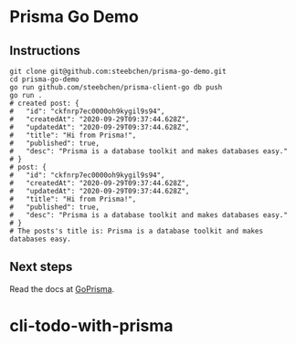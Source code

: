 # Prisma Go Demo

## Instructions

```shell script
git clone git@github.com:steebchen/prisma-go-demo.git
cd prisma-go-demo
go run github.com/steebchen/prisma-client-go db push
go run .
# created post: {
#   "id": "ckfnrp7ec0000oh9kygil9s94",
#   "createdAt": "2020-09-29T09:37:44.628Z",
#   "updatedAt": "2020-09-29T09:37:44.628Z",
#   "title": "Hi from Prisma!",
#   "published": true,
#   "desc": "Prisma is a database toolkit and makes databases easy."
# }
# post: {
#   "id": "ckfnrp7ec0000oh9kygil9s94",
#   "createdAt": "2020-09-29T09:37:44.628Z",
#   "updatedAt": "2020-09-29T09:37:44.628Z",
#   "title": "Hi from Prisma!",
#   "published": true,
#   "desc": "Prisma is a database toolkit and makes databases easy."
# }
# The posts's title is: Prisma is a database toolkit and makes databases easy.
```

## Next steps

Read the docs at [GoPrisma](https://goprisma.org/docs).
# cli-todo-with-prisma
